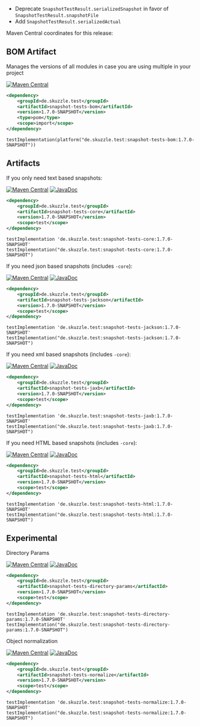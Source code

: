 * Deprecate `SnapshotTestResult.serializedSnapshot` in favor of `SnapshotTestResult.snapshotFile`
* Add `SnapshotTestResult.serializedActual`


Maven Central coordinates for this release:

## BOM Artifact
Manages the versions of all modules in case you are using multiple in your project

[![Maven Central](https://img.shields.io/static/v1?label=MavenCentral&message=1.7.0-SNAPSHOT&color=blue)](https://search.maven.org/artifact/de.skuzzle.test/snapshot-tests-bom/1.7.0-SNAPSHOT/jar)

```xml
<dependency>
    <groupId>de.skuzzle.test</groupId>
    <artifactId>snapshot-tests-bom</artifactId>
    <version>1.7.0-SNAPSHOT</version>
    <type>pom</type>
    <scope>import</scope>
</dependency>
```

```
testImplementation(platform("de.skuzzle.test:snapshot-tests-bom:1.7.0-SNAPSHOT"))
```

## Artifacts
If you only need text based snapshots:

[![Maven Central](https://img.shields.io/static/v1?label=MavenCentral&message=1.7.0-SNAPSHOT&color=blue)](https://search.maven.org/artifact/de.skuzzle.test/snapshot-tests-core/1.7.0-SNAPSHOT/jar) [![JavaDoc](https://img.shields.io/static/v1?label=JavaDoc&message=1.7.0-SNAPSHOT&color=orange)](http://www.javadoc.io/doc/de.skuzzle.test/snapshot-tests-core/1.7.0-SNAPSHOT)

```xml
<dependency>
    <groupId>de.skuzzle.test</groupId>
    <artifactId>snapshot-tests-core</artifactId>
    <version>1.7.0-SNAPSHOT</version>
    <scope>test</scope>
</dependency>
```

```
testImplementation 'de.skuzzle.test:snapshot-tests-core:1.7.0-SNAPSHOT'
testImplementation("de.skuzzle.test:snapshot-tests-core:1.7.0-SNAPSHOT")
```

If you need json based snapshots (includes `-core`):

[![Maven Central](https://img.shields.io/static/v1?label=MavenCentral&message=1.7.0-SNAPSHOT&color=blue)](https://search.maven.org/artifact/de.skuzzle.test/snapshot-tests-jackson/1.7.0-SNAPSHOT/jar) [![JavaDoc](https://img.shields.io/static/v1?label=JavaDoc&message=1.7.0-SNAPSHOT&color=orange)](http://www.javadoc.io/doc/de.skuzzle.test/snapshot-tests-jackson/1.7.0-SNAPSHOT)

```xml
<dependency>
    <groupId>de.skuzzle.test</groupId>
    <artifactId>snapshot-tests-jackson</artifactId>
    <version>1.7.0-SNAPSHOT</version>
    <scope>test</scope>
</dependency>
```

```
testImplementation 'de.skuzzle.test:snapshot-tests-jackson:1.7.0-SNAPSHOT'
testImplementation("de.skuzzle.test:snapshot-tests-jackson:1.7.0-SNAPSHOT")
```

If you need xml based snapshots (includes `-core`):

[![Maven Central](https://img.shields.io/static/v1?label=MavenCentral&message=1.7.0-SNAPSHOT&color=blue)](https://search.maven.org/artifact/de.skuzzle.test/snapshot-tests-jaxb/1.7.0-SNAPSHOT/jar) [![JavaDoc](https://img.shields.io/static/v1?label=JavaDoc&message=1.7.0-SNAPSHOT&color=orange)](http://www.javadoc.io/doc/de.skuzzle.test/snapshot-tests-jaxb/1.7.0-SNAPSHOT)

```xml
<dependency>
    <groupId>de.skuzzle.test</groupId>
    <artifactId>snapshot-tests-jaxb</artifactId>
    <version>1.7.0-SNAPSHOT</version>
    <scope>test</scope>
</dependency>
```

```
testImplementation 'de.skuzzle.test:snapshot-tests-jaxb:1.7.0-SNAPSHOT'
testImplementation("de.skuzzle.test:snapshot-tests-jaxb:1.7.0-SNAPSHOT")
```

If you need HTML based snapshots (includes `-core`):

[![Maven Central](https://img.shields.io/static/v1?label=MavenCentral&message=1.7.0-SNAPSHOT&color=blue)](https://search.maven.org/artifact/de.skuzzle.test/snapshot-tests-html/1.7.0-SNAPSHOT/jar) [![JavaDoc](https://img.shields.io/static/v1?label=JavaDoc&message=1.7.0-SNAPSHOT&color=orange)](http://www.javadoc.io/doc/de.skuzzle.test/snapshot-tests-html/1.7.0-SNAPSHOT)

```xml
<dependency>
    <groupId>de.skuzzle.test</groupId>
    <artifactId>snapshot-tests-html</artifactId>
    <version>1.7.0-SNAPSHOT</version>
    <scope>test</scope>
</dependency>
```

```
testImplementation 'de.skuzzle.test:snapshot-tests-html:1.7.0-SNAPSHOT'
testImplementation("de.skuzzle.test:snapshot-tests-html:1.7.0-SNAPSHOT")
```

## Experimental
Directory Params

[![Maven Central](https://img.shields.io/static/v1?label=MavenCentral&message=1.7.0-SNAPSHOT&color=blue)](https://search.maven.org/artifact/de.skuzzle.test/snapshot-tests-directory-params/1.7.0-SNAPSHOT/jar) [![JavaDoc](https://img.shields.io/static/v1?label=JavaDoc&message=1.7.0-SNAPSHOT&color=orange)](http://www.javadoc.io/doc/de.skuzzle.test/snapshot-tests-directory-params/1.7.0-SNAPSHOT)

```xml
<dependency>
    <groupId>de.skuzzle.test</groupId>
    <artifactId>snapshot-tests-directory-params</artifactId>
    <version>1.7.0-SNAPSHOT</version>
    <scope>test</scope>
</dependency>
```

```
testImplementation 'de.skuzzle.test:snapshot-tests-directory-params:1.7.0-SNAPSHOT'
testImplementation("de.skuzzle.test:snapshot-tests-directory-params:1.7.0-SNAPSHOT")
```

Object normalization

[![Maven Central](https://img.shields.io/static/v1?label=MavenCentral&message=1.7.0-SNAPSHOT&color=blue)](https://search.maven.org/artifact/de.skuzzle.test/snapshot-tests-normalize/1.7.0-SNAPSHOT/jar) [![JavaDoc](https://img.shields.io/static/v1?label=JavaDoc&message=1.7.0-SNAPSHOT&color=orange)](http://www.javadoc.io/doc/de.skuzzle.test/snapshot-tests-normalize/1.7.0-SNAPSHOT)

```xml
<dependency>
    <groupId>de.skuzzle.test</groupId>
    <artifactId>snapshot-tests-normalize</artifactId>
    <version>1.7.0-SNAPSHOT</version>
    <scope>test</scope>
</dependency>
```

```
testImplementation 'de.skuzzle.test:snapshot-tests-normalize:1.7.0-SNAPSHOT'
testImplementation("de.skuzzle.test:snapshot-tests-normalize:1.7.0-SNAPSHOT")
```